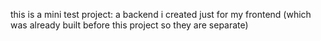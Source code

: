 this is a mini test project: a backend i created just for my frontend (which was already built before this project so they are separate)
